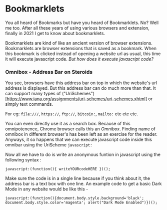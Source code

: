 # Bookmarklets

You all heard of Bookmarks but have you heard of Bookmarklets. No? Well me too. After all these years of using various browsers and extension, finally in 2021 I get to know about bookmarklets.


Bookmarklets are kind of like an ancient version of browser extensions. Bookmarklets are browser extensions that is saved as a bookmark. When this bookmark is clicked instead of opening a website url as usual, this time it will execute javascript code. *But how does it execute javascript code?*


### Omnibox - Address Bar on Steroids
You see, browsers have this address bar on top in which the website's url address is displayed. But this address bar can do much more than that. It can support many types of ("UriSchemes")[https://www.iana.org/assignments/uri-schemes/uri-schemes.xhtml] or simply text commands.


For eg: `file:///`, `https://`, `ftp://`, `bitcoin:`, `mailto:` etc etc etc.


You can even directly use it as a search box. Because of this omnipotenence, Chrome browser calls this an *Omnibox*. Finding name of omnibox in different browser's has been left as an exercise for the reader. Anyways, it so happens that we can execute javascript code inside this omnibar using the UriScheme `javascript:`


Now all we have to do is write an anonymous funtion in javascript using the following syntax :


`javascript:(function(){ writeYOURcodeHERE })();`


Make sure the code is in a single line because if you think about it, the address bar is a text box with one line. An example code to get a basic Dark Mode in any website would be like this - 


`javascript:(function(){document.body.style.background='black'; document.body.style.color='magenta'; alert("Dark Mode Enabled")})();`
